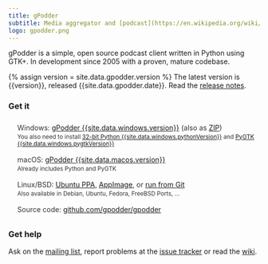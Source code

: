 ```yaml
---
title: gPodder
subtitle: Media aggregator and [podcast](https://en.wikipedia.org/wiki/Podcast) client
logo: gpodder.png
---
```


<style>
ul {
    padding-left: 10px;
}

ul li {
    padding: 8px;
    list-style: none;
    color: #333;
}
</style>

gPodder is a simple, open source podcast client written in Python using GTK+. In development since 2005 with a proven, mature codebase.

{% assign version = site.data.gpodder.version %}
The latest version is {{version}}, released {{site.data.gpodder.date}}. Read the [release notes](http://blog.gpodder.org/).

### Get it

-   Windows: [gPodder {{site.data.windows.version}}][win] (also as [ZIP][win-zip])<br>
    <small>You also need to install [32-bit Python {{site.data.windows.pythonVersion}}][win-python] and [PyGTK {{site.data.windows.pygtkVersion}}][win-gtk]</small>
-   macOS: [gPodder {{site.data.macos.version}}][mac]<br>
    <small>Already includes Python and PyGTK</small>
-   Linux/BSD: [Ubuntu PPA][], [AppImage][], or [run from Git][]<br>
    <small>Also available in Debian, Ubuntu, Fedora, FreeBSD Ports, ...</small>
-   Source code: [github.com/gpodder/gpodder](https://github.com/gpodder/gpodder)

### Get help

Ask on the [mailing list](http://www.freelists.org/list/gpodder), report problems at the [issue tracker](https://github.com/gpodder/gpodder/issues) or read the [wiki](docs/).

[win]: http://sourceforge.net/projects/gpodder/files/windows/gpodder-{{site.data.windows.version}}-setup.exe/download
[win-zip]: http://sourceforge.net/projects/gpodder/files/windows/gpodder-{{site.data.windows.version}}-win32.zip/download
[win-python]: https://www.python.org/ftp/python/{{site.data.windows.pythonVersion}}{{site.data.windows.pythonPatch}}/python-{{site.data.windows.pythonVersion}}{{site.data.windows.pythonPatch}}.msi
[win-gtk]: http://ftp.gnome.org/pub/GNOME/binaries/win32/pygtk/{{site.data.windows.pygtkVersion}}/pygtk-all-in-one-{{site.data.windows.pygtkVersion}}{{site.data.windows.pygtkPatch}}.win32-py{{site.data.windows.pythonVersion}}.msi
[mac]: https://sourceforge.net/projects/gpodder/files/macosx/gPodder-{{site.data.macos.version}}{{site.data.macos.patch}}.zip/download
[Ubuntu PPA]: https://launchpad.net/~thp/+archive/ubuntu/gpodder
[AppImage]: https://bintray.com/probono/AppImages/gPodder
[run from Git]: https://github.com/gpodder/gpodder/wiki/Run-from-Git